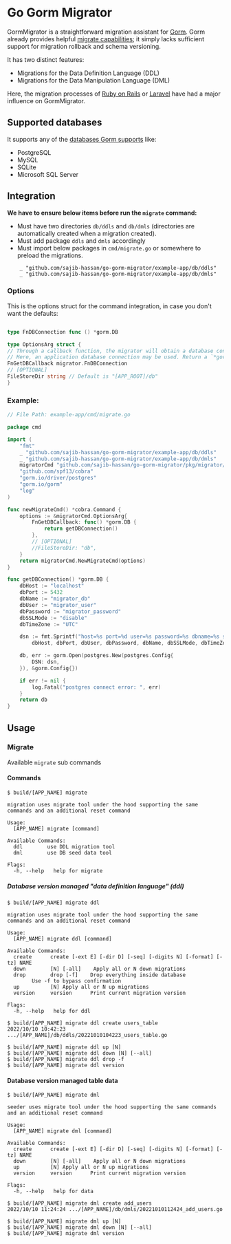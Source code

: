 # Go Gorm Migrator

GormMigrator is a straightforward migration assistant for [Gorm][gorm]. Gorm already provides
helpful [migrate capabilities][gormmigrate]; it simply lacks sufficient support for migration rollback and schema
versioning.

It has two distinct features:

- Migrations for the Data Definition Language (DDL)
- Migrations for the Data Manipulation Language (DML)

Here, the migration processes of [Ruby on Rails][ror] or [Laravel][laravel] have had a major influence on GormMigrator.

## Supported databases

It supports any of the [databases Gorm supports][gormdatabases] like:

- PostgreSQL
- MySQL
- SQLite
- Microsoft SQL Server

## Integration

**We have to ensure below items before run the `migrate` command:**

* Must have two directories `db/ddls` and `db/dmls` (directories are automatically created when a migration created).
* Must add package `ddls` and `dmls` accordingly
* Must import below packages in `cmd/migrate.go` or somewhere to preload the migrations.

```text
	_ "github.com/sajib-hassan/go-gorm-migrator/example-app/db/ddls"
	_ "github.com/sajib-hassan/go-gorm-migrator/example-app/db/dmls"
```

### Options

This is the options struct for the command integration, in case you don't want the defaults:

```go

type FnDBConnection func () *gorm.DB

type OptionsArg struct {
// Through a callback function, the migrator will obtain a database connection. 
// Here, an application database connection may be used. Return a `*gorm.DB` DB connection.  
FnGetDBCallback migrator.FnDBConnection
// [OPTIONAL]
FileStoreDir string // Default is "[APP_ROOT]/db"
}
```

### Example:

```go
// File Path: example-app/cmd/migrate.go

package cmd

import (
	"fmt"
	_ "github.com/sajib-hassan/go-gorm-migrator/example-app/db/ddls"
	_ "github.com/sajib-hassan/go-gorm-migrator/example-app/db/dmls"
	migratorCmd "github.com/sajib-hassan/go-gorm-migrator/pkg/migrator/cmd"
	"github.com/spf13/cobra"
	"gorm.io/driver/postgres"
	"gorm.io/gorm"
	"log"
)

func newMigrateCmd() *cobra.Command {
	options := &migratorCmd.OptionsArg{
		FnGetDBCallback: func() *gorm.DB {
			return getDBConnection()
		},
		// [OPTIONAL]
		//FileStoreDir: "db",
	}
	return migratorCmd.NewMigrateCmd(options)
}

func getDBConnection() *gorm.DB {
	dbHost := "localhost"
	dbPort := 5432
	dbName := "migrator_db"
	dbUser := "migrator_user"
	dbPassword := "migrator_password"
	dbSSLMode := "disable"
	dbTimeZone := "UTC"

	dsn := fmt.Sprintf("host=%s port=%d user=%s password=%s dbname=%s sslmode=%s TimeZone=%s",
		dbHost, dbPort, dbUser, dbPassword, dbName, dbSSLMode, dbTimeZone)

	db, err := gorm.Open(postgres.New(postgres.Config{
		DSN: dsn,
	}), &gorm.Config{})

	if err != nil {
		log.Fatal("postgres connect error: ", err)
	}
	return db
}
```

## Usage

### Migrate

Available `migrate` sub commands

#### Commands

```shell
$ build/[APP_NAME] migrate      
```

```text
migration uses migrate tool under the hood supporting the same commands and an additional reset command

Usage:
  [APP_NAME] migrate [command]

Available Commands:
  ddl        use DDL migration tool
  dml        use DB seed data tool

Flags:
  -h, --help   help for migrate

```

##### Database version managed "data definition language" (ddl)

```shell
$ build/[APP_NAME] migrate ddl     
```

```text
migration uses migrate tool under the hood supporting the same commands and an additional reset command

Usage:
  [APP_NAME] migrate ddl [command]

Available Commands:
  create      create [-ext E] [-dir D] [-seq] [-digits N] [-format] [-tz] NAME
  down        [N] [-all]    Apply all or N down migrations
  drop        drop [-f]    Drop everything inside database
        Use -f to bypass confirmation
  up          [N] Apply all or N up migrations
  version     version      Print current migration version

Flags:
  -h, --help   help for ddl
```

```shell
$ build/[APP_NAME] migrate ddl create users_table
2022/10/10 10:42:23 .../[APP_NAME]/db/ddls/20221010104223_users_table.go
```

```shell
$ build/[APP_NAME] migrate ddl up [N]
$ build/[APP_NAME] migrate ddl down [N] [--all]
$ build/[APP_NAME] migrate ddl drop -f
$ build/[APP_NAME] migrate ddl version 
```

#### Database version managed table data

```shell
$ build/[APP_NAME] migrate dml     
```

```text
seeder uses migrate tool under the hood supporting the same commands and an additional reset command

Usage:
  [APP_NAME] migrate dml [command]

Available Commands:
  create      create [-ext E] [-dir D] [-seq] [-digits N] [-format] [-tz] NAME
  down        [N] [-all]    Apply all or N down migrations
  up          [N] Apply all or N up migrations
  version     version      Print current migration version

Flags:
  -h, --help   help for data
```

```shell
$ build/[APP_NAME] migrate dml create add_users
2022/10/10 11:24:24 .../[APP_NAME]/db/dmls/20221010112424_add_users.go
```

```shell
$ build/[APP_NAME] migrate dml up [N]
$ build/[APP_NAME] migrate dml down [N] [--all]
$ build/[APP_NAME] migrate dml version 
```

[gorm]: http://gorm.io/

[gormmigrate]: https://gorm.io/docs/migration.html

[gormdatabases]: https://gorm.io/docs/connecting_to_the_database.html

[ror]: https://rubyonrails.org/

[laravel]: https://laravel.com/